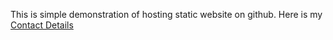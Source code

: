 
This is simple demonstration of hosting static website on github. Here is my  [Contact Details](https://ramukodandapuram.github.io)
